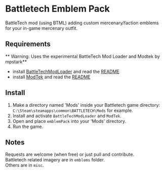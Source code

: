 # Battletech Emblem Pack
BattleTech mod (using BTML) adding custom mercenary/faction emblems for your in-game mercenary outfit.

## Requirements
** Warning: Uses the experimental BattleTech Mod Loader and Modtek by mpstark**

* install [BattleTechModLoader](https://github.com/Mpstark/BattleTechModLoader/releases) and read the [README](https://github.com/Mpstark/BattleTechModLoader)
* install [ModTek](https://github.com/Mpstark/ModTek/releases) and read the [README](https://github.com/Mpstark/ModTek/)

## Install
1. Make a directory named 'Mods' inside your Battletech game directory: `C:\Steam\steamapps\common\BATTLETECH\Mods` for example.
2. Install and activate `BattleTechModLoader` and `ModTek`.
3. Open and place `emblemPack` into your 'Mods' directory.
4. Run the game. 


## Notes
Requests are welcome (when free) or just pull and contribute.  
Battletech related imagery are in `emblems` folder.  
Others are in `misc`.  